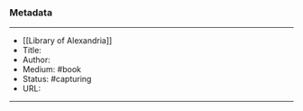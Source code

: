 ### Metadata
---
- [[Library of Alexandria]]
- Title:
- Author: 
- Medium: #book
- Status: #capturing
- URL: 
---